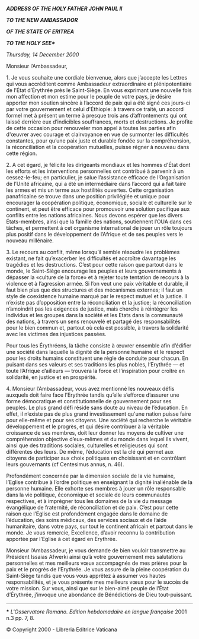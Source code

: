 ***ADDRESS OF THE HOLY FATHER JOHN PAUL II***

***TO THE NEW AMBASSADOR***

***OF THE STATE OF ERITREA***

***TO THE HOLY SEE\****

*Thursday, 14 December 2000*

Monsieur l’Ambassadeur,

1\. Je vous souhaite une cordiale bienvenue, alors que j’accepte les Lettres qui vous accréditent comme Ambassadeur extraordinaire et plénipotentiaire de l’État d’Érythrée près le Saint-Siège. En vous exprimant une nouvelle fois mon affection et mon estime pour le peuple de votre pays, je désire apporter mon soutien sincère à l’accord de paix qui a été signé ces jours-ci par votre gouvernement et celui d'Éthiopie: à travers ce traité, un accord formel met à présent un terme à presque trois ans d’affrontements qui ont laissé derrière eux d’indicibles souffrances, morts et destructions. Je profite de cette occasion pour renouveler mon appel à toutes les parties afin d'œuvrer avec courage et clairvoyance en vue de surmonter les difficultés constantes, pour qu’une paix juste et durable fondée sur la compréhension, la réconciliation et la coopération mutuelles, puisse régner à nouveau dans cette région.

2\. A cet égard, je félicite les dirigeants mondiaux et les hommes d'État dont les efforts et les interventions personnelles ont contribué à parvenir à un cessez-le-feu; en particulier, je salue l’assistance efficace de l’Organisation de l’Unité africaine, qui a été un intermédiaire dans l’accord qui a fait taire les armes et mis un terme aux hostilités ouvertes. Cette organisation panafricaine se trouve dans une position privilégiée et unique pour encourager la coopération politique, économique, sociale et culturelle sur le continent, et peut être efficace pour promouvoir une solution pacifique aux conflits entre les nations africaines. Nous devons espérer que les divers États-membres, ainsi que la famille des nations, soutiennent l’OUA dans ces tâches, et permettent à cet organisme international de jouer un rôle toujours plus positif dans le développement de l’Afrique et de ses peuples vers le nouveau millénaire.

3\. Le recours au conflit, même lorsqu’il semble résoudre les problèmes existant, ne fait qu’exacerber les difficultés et accroître davantage les tragédies et les destructions. C’est pour cette raison que partout dans le monde, le Saint-Siège encourage les peuples et leurs gouvernements à dépasser la «culture de la force» et à rejeter toute tentation de recours à la violence et à l’agression armée. Si l’on veut une paix véritable et durable, il faut bien plus que des structures et des mécanismes externes; il faut un style de coexistence humaine marqué par le respect mutuel et la justice. Il n’existe pas d’opposition entre la réconciliation et la justice; la réconciliation n’amoindrit pas les exigences de justice, mais cherche à réintégrer les individus et les groupes dans la société et les Etats dans la communauté des nations, à travers un sens renouvelé et partagé des responsabilités pour le bien commun et, partout où cela est possible, à travers la solidarité avec les victimes des injustices passées.

Pour tous les Érythréens, la tâche consiste à œuvrer ensemble afin d’édifier une société dans laquelle la dignité de la personne humaine et le respect pour les droits humains constituent une règle de conduite pour chacun. En puisant dans ses valeurs et ses traditions les plus nobles, l’Erythrée — et toute l’Afrique d’ailleurs — trouvera la force et l’inspiration pour croître en solidarité, en justice et en prospérité.

4\. Monsieur l’Ambassadeur, vous avez mentionné les nouveaux défis auxquels doit faire face l’Erythrée tandis qu’elle s’efforce d’assurer une forme démocratique et constitutionnelle de gouvernement pour ses peuples. Le plus grand défi réside sans doute au niveau de l’éducation. En effet, il n’existe pas de plus grand investissement qu'une nation puisse faire pour elle-même et pour ses citoyens. Une société qui recherche le véritable développement et le progrès, et qui désire contribuer à la véritable croissance de ses membres, doit leur donner les moyens de cultiver une compréhension objective d’eux-mêmes et du monde dans lequel ils vivent, ainsi que des traditions sociales, culturelles et religieuses qui sont différentes des leurs. De même, l’éducation est la clé qui permet aux citoyens de participer aux choix politi­ques en choisissant et en contrôlant leurs gouvernants (cf Centesimus annus, n. 46).

Profondément concernée par la dimension sociale de la vie humaine, l’Eglise contribue à l’ordre politique en enseignant la dignité inaliénable de la personne humaine. Elle exhorte ses membres à jouer un rôle responsable dans la vie politique, économique et sociale de leurs communautés respectives, et à imprégner tous les domaines de la vie du message évangélique de fraternité, de réconciliation et de paix. C’est pour cette raison que l’Eglise est profondément engagée dans le domaine de l’éducation, des soins médicaux, des services sociaux et de l’aide humanitaire, dans votre pays, sur tout le continent africain et partout dans le monde. Je vous remercie, Excellence, d’avoir reconnu la contribution apportée par l’Eglise à cet égard en Erythrée.

Monsieur l’Ambassadeur, je vous demande de bien vouloir transmettre au Président Issaias Afwerki ainsi qu’à votre gouvernement mes salutations personnelles et mes meilleurs vœux accompagnés de mes prières pour la paix et le progrès de l’Erythrée. Je vous assure de la pleine coopération du Saint-Siège tandis que vous vous apprêtez à assumer vos hautes responsabilités, et je vous présente mes meilleurs vœux pour le succès de votre mission. Sur vous, ainsi que sur le bien-aimé peuple de l’État d’Érythrée, j’invoque une abondance de Bénédictions de Dieu tout-puissant.

* * *

**\*** *L'Osservatore Romano. Edition hebdomadaire en langue française* 2001 n.3 pp. 7, 8.

© Copyright 2000 - Libreria Editrice Vaticana
